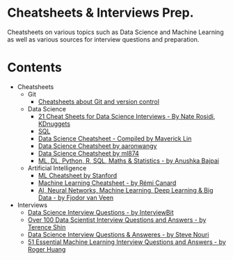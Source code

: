 # Cheatsheets & Interviews Prep.

Cheatsheets on various topics such as Data Science and Machine Learning as well as various sources for interview questions and preparation.

Contents
=======================

* Cheatsheets
	* Git
		* [Cheatsheets about Git and version control](https://github.com/dimi-fn/Various-Data-Science-Scripts/tree/main/Git%20%26%20GitHub#cheatsheets)
	* Data Science
		* [21 Cheat Sheets for Data Science Interviews - By Nate Rosidi, KDnuggets](https://www.kdnuggets.com/2022/06/21-cheat-sheets-data-science-interviews.html)
		* [SQL](https://github.com/dimi-fn/Various-Data-Science-Scripts/tree/main/Databases/Cheatsheets)
		* [Data Science Cheatsheet - Compiled by Maverick Lin](https://github.com/dimi-fn/Various-Data-Science-Scripts/blob/main/Cheatsheets%20%26%20Interviews%20Prep/Data_Science_Cheatsheet__Compiled%20by%20Maverick%20Lin.pdf)
		* [Data Science Cheatsheet by aaronwangy](https://github.com/aaronwangy/Data-Science-Cheatsheet/blob/main/Data_Science_Cheatsheet.pdf)
		* [Data Science Cheatsheet by ml874](https://github.com/ml874/Data-Science-Cheatsheet/blob/master/data-science-cheatsheet.pdf)
		* [ML, DL, Python, R, SQL, Maths & Statistics - by Anushka Bajpai](https://medium.com/@anushkhabajpai/top-data-science-cheat-sheets-ml-dl-python-r-sql-maths-statistics-5239d4568225)
	* Artificial Intelligence
		* [ML Cheatsheet by Stanford](https://github.com/afshinea/stanford-cs-229-machine-learning/blob/master/en/super-cheatsheet-machine-learning.pdf)
		* [Machine Learning Cheatsheet - by Rémi Canard](https://github.com/dimi-fn/Various-Data-Science-Scripts/blob/main/Cheatsheets%20%26%20Interviews%20Prep/ML_cheatsheet%20-%20by%20R%C3%A9mi%20Canard.pdf)
		* [AI, Neural Networks, Machine Learning, Deep Learning & Big Data - by Fjodor van Veen](https://github.com/dimi-fn/Various-Data-Science-Scripts/blob/main/Cheatsheets%20%26%20Interviews%20Prep/Cheatsheet_AI_ML_Data_Science.pdf)
* Interviews
	* [Data Science Interview Questions - by InterviewBit](https://www.interviewbit.com/data-science-interview-questions/)
	* [Over 100 Data Scientist Interview Questions and Answers - by Terence Shin](https://towardsdatascience.com/over-100-data-scientist-interview-questions-and-answers-c5a66186769a#e4e2)
	* [Data Science Interview Questions & Answeres - by Steve Nouri](https://github.com/dimi-fn/Various-Data-Science-Scripts/blob/main/Cheatsheets%20%26%20Interviews%20Prep/Data_Science_Interview_questions__Steve_Nouri.pdf)
	* [51 Essential Machine Learning Interview Questions and Answers - by Roger Huang](https://www.springboard.com/blog/ai-machine-learning/machine-learning-interview-questions/)
	